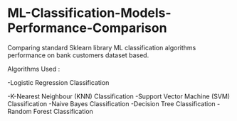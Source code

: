 # ML-Classification-Models-Performance-Comparison
Comparing standard Sklearn library ML classification algorithms performance on bank customers dataset based.

Algorithms Used :

-Logistic Regression Classification

-K-Nearest Neighbour (KNN) Classification
-Support Vector Machine (SVM) Classification
-Naive Bayes Classification
-Decision Tree Classification
-Random Forest Classification
